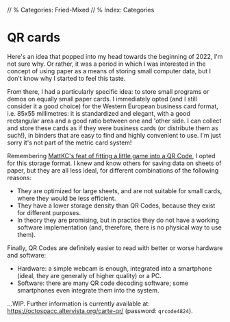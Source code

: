 // % Categories: Fried-Mixed
// % Index: Categories

# QR cards

Here's an idea that popped into my head towards the beginning of 2022, I'm not sure why. Or rather, it was a period in which I was interested in the concept of using paper as a means of storing small computer data, but I don't know why I started to feel this taste.

From there, I had a particularly specific idea: to store small programs or demos on equally small paper cards. I immediately opted (and I still consider it a good choice) for the Western European business card format, i.e. 85x55 millimetres: it is standardized and elegant, with a good rectangular area and a good ratio between one and 'other side. I can collect and store these cards as if they were business cards (or distribute them as such!), in binders that are easy to find and highly convenient to use. I'm just sorry it's not part of the metric card system!

Remembering [MattKC's feat of fitting a little game into a QR Code](https://youtu.be/ExwqNreocpg), I opted for this storage format. I knew and know others for saving data on sheets of paper, but they are all less ideal, for different combinations of the following reasons:

* They are optimized for large sheets, and are not suitable for small cards, where they would be less efficient.
* They have a lower storage density than QR Codes, because they exist for different purposes.
* In theory they are promising, but in practice they do not have a working software implementation (and, therefore, there is no physical way to use them).

Finally, QR Codes are definitely easier to read with better or worse hardware and software:

* Hardware: a simple webcam is enough, integrated into a smartphone (ideal, they are generally of higher quality) or a PC.
* Software: there are many QR code decoding software; some smartphones even integrate them into the system.

...WIP. Further information is currently available at: <https://octospacc.altervista.org/carte-qr/> (password: `qrcode4824`).